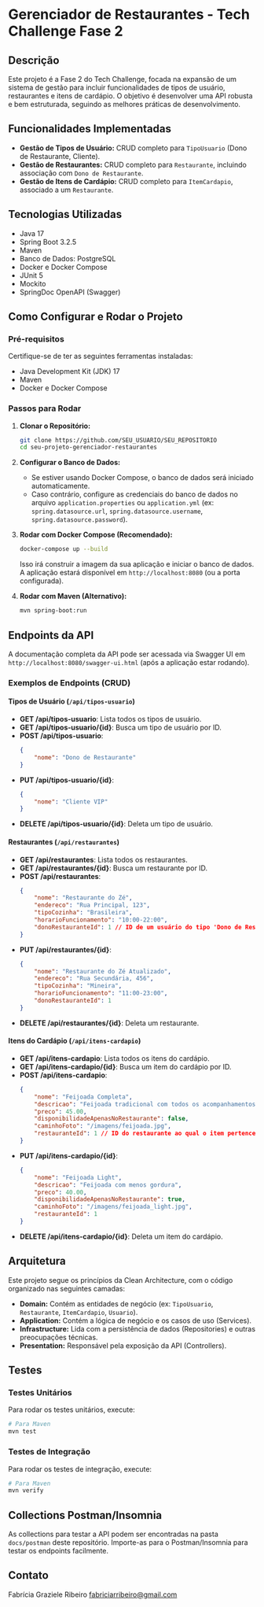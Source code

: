 # Gerenciador de Restaurantes - Tech Challenge Fase 2

## Descrição

Este projeto é a Fase 2 do Tech Challenge, focada na expansão de um sistema de gestão para incluir funcionalidades de tipos de usuário, restaurantes e itens de cardápio. O objetivo é desenvolver uma API robusta e bem estruturada, seguindo as melhores práticas de desenvolvimento.

## Funcionalidades Implementadas

- **Gestão de Tipos de Usuário:** CRUD completo para `TipoUsuario` (Dono de Restaurante, Cliente).
- **Gestão de Restaurantes:** CRUD completo para `Restaurante`, incluindo associação com `Dono de Restaurante`.
- **Gestão de Itens de Cardápio:** CRUD completo para `ItemCardapio`, associado a um `Restaurante`.

## Tecnologias Utilizadas

- Java 17
- Spring Boot 3.2.5
- Maven
- Banco de Dados: PostgreSQL
- Docker e Docker Compose
- JUnit 5
- Mockito
- SpringDoc OpenAPI (Swagger)

## Como Configurar e Rodar o Projeto

### Pré-requisitos

Certifique-se de ter as seguintes ferramentas instaladas:

- Java Development Kit (JDK) 17
- Maven
- Docker e Docker Compose

### Passos para Rodar

1.  **Clonar o Repositório:**
    ```bash
    git clone https://github.com/SEU_USUARIO/SEU_REPOSITORIO
    cd seu-projeto-gerenciador-restaurantes
    ```

2.  **Configurar o Banco de Dados:**
    - Se estiver usando Docker Compose, o banco de dados será iniciado automaticamente.
    - Caso contrário, configure as credenciais do banco de dados no arquivo `application.properties` ou `application.yml` (ex: `spring.datasource.url`, `spring.datasource.username`, `spring.datasource.password`).

3.  **Rodar com Docker Compose (Recomendado):**
    ```bash
    docker-compose up --build
    ```
    Isso irá construir a imagem da sua aplicação e iniciar o banco de dados. A aplicação estará disponível em `http://localhost:8080` (ou a porta configurada).

4.  **Rodar com Maven (Alternativo):**
    ```bash
    mvn spring-boot:run
    ```

## Endpoints da API

A documentação completa da API pode ser acessada via Swagger UI em `http://localhost:8080/swagger-ui.html` (após a aplicação estar rodando).

### Exemplos de Endpoints (CRUD)

#### Tipos de Usuário (`/api/tipos-usuario`)

-   **GET /api/tipos-usuario**: Lista todos os tipos de usuário.
-   **GET /api/tipos-usuario/{id}**: Busca um tipo de usuário por ID.
-   **POST /api/tipos-usuario**:
    ```json
    {
        "nome": "Dono de Restaurante"
    }
    ```
-   **PUT /api/tipos-usuario/{id}**:
    ```json
    {
        "nome": "Cliente VIP"
    }
    ```
-   **DELETE /api/tipos-usuario/{id}**: Deleta um tipo de usuário.

#### Restaurantes (`/api/restaurantes`)

-   **GET /api/restaurantes**: Lista todos os restaurantes.
-   **GET /api/restaurantes/{id}**: Busca um restaurante por ID.
-   **POST /api/restaurantes**:
    ```json
    {
        "nome": "Restaurante do Zé",
        "endereco": "Rua Principal, 123",
        "tipoCozinha": "Brasileira",
        "horarioFuncionamento": "10:00-22:00",
        "donoRestauranteId": 1 // ID de um usuário do tipo 'Dono de Restaurante'
    }
    ```
-   **PUT /api/restaurantes/{id}**:
    ```json
    {
        "nome": "Restaurante do Zé Atualizado",
        "endereco": "Rua Secundária, 456",
        "tipoCozinha": "Mineira",
        "horarioFuncionamento": "11:00-23:00",
        "donoRestauranteId": 1
    }
    ```
-   **DELETE /api/restaurantes/{id}**: Deleta um restaurante.

#### Itens do Cardápio (`/api/itens-cardapio`)

-   **GET /api/itens-cardapio**: Lista todos os itens do cardápio.
-   **GET /api/itens-cardapio/{id}**: Busca um item do cardápio por ID.
-   **POST /api/itens-cardapio**:
    ```json
    {
        "nome": "Feijoada Completa",
        "descricao": "Feijoada tradicional com todos os acompanhamentos",
        "preco": 45.00,
        "disponibilidadeApenasNoRestaurante": false,
        "caminhoFoto": "/imagens/feijoada.jpg",
        "restauranteId": 1 // ID do restaurante ao qual o item pertence
    }
    ```
-   **PUT /api/itens-cardapio/{id}**:
    ```json
    {
        "nome": "Feijoada Light",
        "descricao": "Feijoada com menos gordura",
        "preco": 40.00,
        "disponibilidadeApenasNoRestaurante": true,
        "caminhoFoto": "/imagens/feijoada_light.jpg",
        "restauranteId": 1
    }
    ```
-   **DELETE /api/itens-cardapio/{id}**: Deleta um item do cardápio.

## Arquitetura

Este projeto segue os princípios da Clean Architecture, com o código organizado nas seguintes camadas:

-   **Domain:** Contém as entidades de negócio (ex: `TipoUsuario`, `Restaurante`, `ItemCardapio`, `Usuario`).
-   **Application:** Contém a lógica de negócio e os casos de uso (Services).
-   **Infrastructure:** Lida com a persistência de dados (Repositories) e outras preocupações técnicas.
-   **Presentation:** Responsável pela exposição da API (Controllers).

## Testes

### Testes Unitários

Para rodar os testes unitários, execute:

```bash
# Para Maven
mvn test
```

### Testes de Integração

Para rodar os testes de integração, execute:

```bash
# Para Maven
mvn verify
```

## Collections Postman/Insomnia

As collections para testar a API podem ser encontradas na pasta `docs/postman`  deste repositório. Importe-as para o Postman/Insomnia para testar os endpoints facilmente.



## Contato

Fabrícia Graziele Ribeiro
fabriciarribeiro@gmail.com



